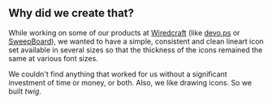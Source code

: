 ## Why did we create that?

While working on some of our products at [Wiredcraft](http://wiredcraft.com) (like [devo.ps](http://devo.ps) or [SweepBoard](http://sweepboard)), we wanted to have a simple, consistent and clean lineart icon set available in several sizes so that the thickness of the icons remained the same at various font sizes.

We couldn't find anything that worked for us without a significant investment of time or money, or both. Also, we like drawing icons. So we built *twig*.
